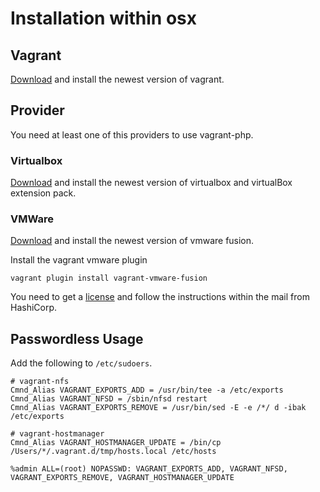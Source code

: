 # Installation within osx

## Vagrant

[Download][1] and install the newest version of vagrant.

## Provider

You need at least one of this providers to use vagrant-php.

### Virtualbox

[Download][2] and install the newest version of virtualbox and virtualBox extension pack.

### VMWare

[Download][3] and install the newest version of vmware fusion.

Install the vagrant vmware plugin

```{.sh}
vagrant plugin install vagrant-vmware-fusion
```

You need to get a [license][4] and follow the instructions within the mail from HashiCorp.

## Passwordless Usage

Add the following to `/etc/sudoers`.

```
# vagrant-nfs
Cmnd_Alias VAGRANT_EXPORTS_ADD = /usr/bin/tee -a /etc/exports
Cmnd_Alias VAGRANT_NFSD = /sbin/nfsd restart
Cmnd_Alias VAGRANT_EXPORTS_REMOVE = /usr/bin/sed -E -e /*/ d -ibak /etc/exports

# vagrant-hostmanager
Cmnd_Alias VAGRANT_HOSTMANAGER_UPDATE = /bin/cp /Users/*/.vagrant.d/tmp/hosts.local /etc/hosts

%admin ALL=(root) NOPASSWD: VAGRANT_EXPORTS_ADD, VAGRANT_NFSD, VAGRANT_EXPORTS_REMOVE, VAGRANT_HOSTMANAGER_UPDATE
```

[1]: https://www.vagrantup.com/downloads.html
[2]: https://www.virtualbox.org/wiki/Downloads
[3]: http://www.vmware.com/products/fusion
[4]: http://www.vagrantup.com/vmware
